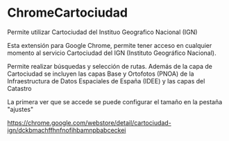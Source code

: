 ChromeCartociudad
=================

Permite utilizar Cartociudad del Instituo Geografico Nacional (IGN)

Esta extensión para Google Chrome, permite tener acceso en cualquier momento al servicio Cartociudad del IGN (Instituto Geográfico Nacional).

Permite realizar búsquedas y selección de rutas. Además de la capa de Cartociudad se incluyen las capas Base y Ortofotos (PNOA) de la Infraestructura de Datos Espaciales de España (IDEE) y las capas del Catastro

La primera ver que se accede se puede configurar el tamaño en la pestaña "ajustes"

https://chrome.google.com/webstore/detail/cartociudad-ign/dckbmachffhnfnofihbamnpbabceckei